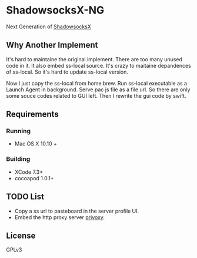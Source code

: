 # ShadowsocksX-NG

Next Generation of [ShadowsocksX](https://github.com/shadowsocks/shadowsocks-iOS)

## Why Another Implement

It's hard to maintaine the original implement. There are too many unused code in it. 
It also embed ss-local source. It's crazy to maitaine depandences of ss-local. 
So it's hard to update ss-local version.

Now I just copy the ss-local from home brew. Run ss-local executable as a Launch Agent in background. 
Serve pac js file as a file url. So there are only some souce codes related to GUI left. 
Then I rewrite the gui code by swift.

## Requirements

### Running

- Mac OS X 10.10 +

### Building

- XCode 7.3+
- cocoapod 1.0.1+

## TODO List

- Copy a ss url to pasteboard in the server profile UI.
- Embed the http proxy server [privoxy](http://www.privoxy.org/).

## License

GPLv3


